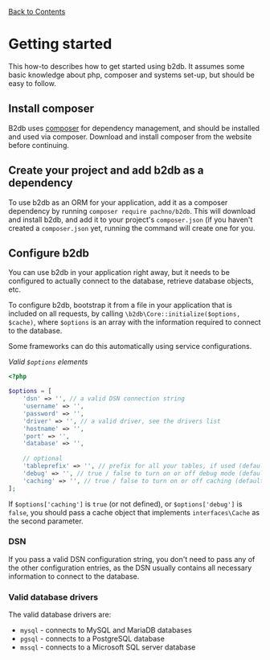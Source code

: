 [Back to Contents](README.md)

# Getting started
This how-to describes how to get started using b2db. It assumes some basic knowledge about
php, composer and systems set-up, but should be easy to follow.


## Install composer
B2db uses [composer](https://getcomposer.org) for dependency management, and 
should be installed and used via composer. Download and install composer from the website 
before continuing.

## Create your project and add b2db as a dependency
To use b2db as an ORM for your application, add it as a composer dependency by 
running `composer require pachno/b2db`. This will download and install b2db, 
and add it to your project's `composer.json` (if you haven't created a `composer.json` yet, 
running the command will create one for you.

## Configure b2db
You can use b2db in your application right away, but it needs to be configured to actually connect
to the database, retrieve database objects, etc.

To configure b2db, bootstrap it from a file in your application that is included on all requests, by
calling `\b2db\Core::initialize($options, $cache)`, where `$options` is an array with the information
required to connect to the database.

Some frameworks can do this automatically using service configurations.

*Valid `$options` elements*
```php
<?php

$options = [
    'dsn' => '', // a valid DSN connection string
    'username' => '',
    'password' => '',
    'driver' => '', // a valid driver, see the drivers list
    'hostname' => '',
    'port' => '',
    'database' => '',
    
    // optional
    'tableprefix' => '', // prefix for all your tables, if used (default '')
    'debug' => '', // true / false to turn on or off debug mode (default false)
    'caching' => '', // true / false to turn on or off caching (default false)
];
```

If `$options['caching']` is `true` (or not defined), or `$options['debug']` is `false`, you should 
pass a cache object that implements `interfaces\Cache` as the second parameter. 

### DSN
If you pass a valid DSN configuration string, you don't need to pass any of the other configuration
entries, as the DSN usually contains all necessary information to connect to the database.

### Valid database drivers
The valid database drivers are:
* `mysql` - connects to MySQL and MariaDB databases
* `pgsql` - connects to a PostgreSQL database
* `mssql` - connects to a Microsoft SQL server database
